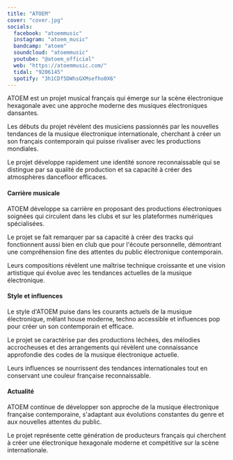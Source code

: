 ```yaml
---
title: "ATOEM"
cover: "cover.jpg"
socials:
  facebook: "atoemmusic"
  instagram: "atoem_music"
  bandcamp: "atoem"
  soundcloud: "atoemmusic"
  youtube: "@atoem_official"
  web: "https://atoemmusic.com/"
  tidal: "9206145"
  spotify: "3h1CDf5DWhsGXMsefho0X6"
---
```


ATOEM est un projet musical français qui émerge sur la scène électronique hexagonale avec une approche moderne des
musiques électroniques dansantes.

Les débuts du projet révèlent des musiciens passionnés par les nouvelles tendances de la musique électronique
internationale, cherchant à créer un son français contemporain qui puisse rivaliser avec les productions mondiales.

Le projet développe rapidement une identité sonore reconnaissable qui se distingue par sa qualité de production et sa
capacité à créer des atmosphères dancefloor efficaces.

#### Carrière musicale

ATOEM développe sa carrière en proposant des productions électroniques soignées qui circulent dans les clubs et sur les
plateformes numériques spécialisées.

Le projet se fait remarquer par sa capacité à créer des tracks qui fonctionnent aussi bien en club que pour l'écoute
personnelle, démontrant une compréhension fine des attentes du public électronique contemporain.

Leurs compositions révèlent une maîtrise technique croissante et une vision artistique qui évolue avec les tendances
actuelles de la musique électronique.

#### Style et influences

Le style d'ATOEM puise dans les courants actuels de la musique électronique, mêlant house moderne, techno accessible et
influences pop pour créer un son contemporain et efficace.

Le projet se caractérise par des productions léchées, des mélodies accrocheuses et des arrangements qui révèlent une
connaissance approfondie des codes de la musique électronique actuelle.

Leurs influences se nourrissent des tendances internationales tout en conservant une couleur française reconnaissable.

#### Actualité

ATOEM continue de développer son approche de la musique électronique française contemporaine, s'adaptant aux évolutions
constantes du genre et aux nouvelles attentes du public.

Le projet représente cette génération de producteurs français qui cherchent à créer une électronique hexagonale moderne
et compétitive sur la scène internationale.
